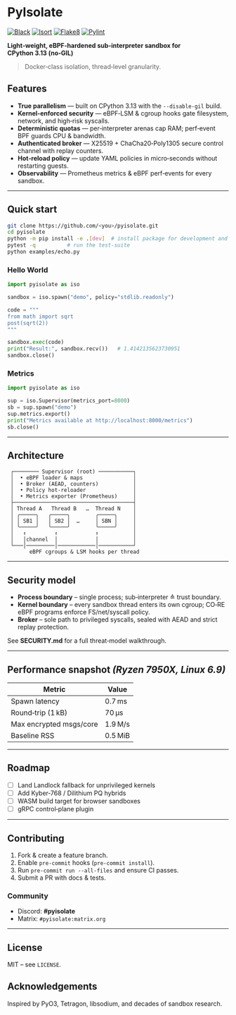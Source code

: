 # PyIsolate

[![Black](https://github.com/your/pyisolate/actions/workflows/ci.yml/badge.svg?branch=main&label=black)](https://github.com/seanwevans/pyisolate/actions/workflows/ci.yml)
[![Isort](https://github.com/your/pyisolate/actions/workflows/ci.yml/badge.svg?branch=main&label=isort)](https://github.com/seanwevans/pyisolate/actions/workflows/ci.yml)
[![Flake8](https://github.com/your/pyisolate/actions/workflows/ci.yml/badge.svg?branch=main&label=flake8)](https://github.com/seanwevans/pyisolate/actions/workflows/ci.yml)
[![Pylint](https://github.com/your/pyisolate/actions/workflows/ci.yml/badge.svg?branch=main&label=pylint)](https://github.com/seanwevans/pyisolate/actions/workflows/ci.yml)

**Light‑weight, eBPF‑hardened sub‑interpreter sandbox for CPython 3.13 (no‑GIL)**

> Docker‑class isolation, thread‑level granularity.

## Features

* **True parallelism** — built on CPython 3.13 with the `--disable-gil` build.
* **Kernel‑enforced security** — eBPF‑LSM & cgroup hooks gate filesystem, network, and high‑risk syscalls.
* **Deterministic quotas** — per‑interpreter arenas cap RAM; perf‑event BPF guards CPU & bandwidth.
* **Authenticated broker** — X25519 + ChaCha20‑Poly1305 secure control channel with replay counters.
* **Hot‑reload policy** — update YAML policies in micro‑seconds without restarting guests.
* **Observability** — Prometheus metrics & eBPF perf‑events for every sandbox.

---

## Quick start

```bash
git clone https://github.com/<you>/pyisolate.git
cd pyisolate
python -m pip install -e .[dev]  # install package for development and tooling
pytest -q          # run the test‑suite
python examples/echo.py
```

### Hello World

```python
import pyisolate as iso

sandbox = iso.spawn("demo", policy="stdlib.readonly")

code = """
from math import sqrt
post(sqrt(2))
"""

sandbox.exec(code)
print("Result:", sandbox.recv())   # 1.4142135623730951
sandbox.close()
```

### Metrics

```python
import pyisolate as iso

sup = iso.Supervisor(metrics_port=8000)
sb = sup.spawn("demo")
sup.metrics.export()
print("Metrics available at http://localhost:8000/metrics")
sb.close()
```

---

## Architecture

```
 ┌──────── Supervisor (root) ───────────┐
 │  • eBPF loader & maps                │
 │  • Broker (AEAD, counters)           │
 │  • Policy hot‑reloader               │
 │  • Metrics exporter (Prometheus)     │
 ├──────────────────────────────────────┤
 │ Thread A   Thread B   …  Thread N    │
 │ ╭─────╮   ╭─────╮        ╭─────╮     │
 │ │ SB1 │   │ SB2 │  …     │ SBN │     │
 │ ╰─────╯   ╰─────╯        ╰─────╯     │
 │   ↑         ↑            ↑           │
 │   │channel  │            │           │
 └───│─────────│────────────│───────────┘
       eBPF cgroups & LSM hooks per thread
```

---

## Security model

* **Process boundary** – single process; sub‑interpreter ≙ trust boundary.
* **Kernel boundary** – every sandbox thread enters its own cgroup; CO‑RE eBPF programs enforce FS/net/syscall policy.
* **Broker** – sole path to privileged syscalls, sealed with AEAD and strict replay protection.

See **SECURITY.md** for a full threat‑model walkthrough.

---

## Performance snapshot *(Ryzen 7950X, Linux 6.9)*

| Metric                  | Value   |
| ----------------------- | ------- |
| Spawn latency           | 0.7 ms  |
| Round‑trip (1 kB)       | 70 µs   |
| Max encrypted msgs/core | 1.9 M/s |
| Baseline RSS            | 0.5 MiB |

---

## Roadmap

* [ ] Land Landlock fallback for unprivileged kernels
* [ ] Add Kyber‑768 / Dilithium PQ hybrids
* [ ] WASM build target for browser sandboxes
* [ ] gRPC control‑plane plugin

---

## Contributing

1. Fork & create a feature branch.
2. Enable `pre‑commit` hooks (`pre‑commit install`).
3. Run `pre-commit run --all-files` and ensure CI passes.
4. Submit a PR with docs & tests.

### Community

* Discord: **#pyisolate**
* Matrix: `#pyisolate:matrix.org`

---

## License

MIT – see `LICENSE`.

## Acknowledgements

Inspired by PyO3, Tetragon, libsodium, and decades of sandbox research.
